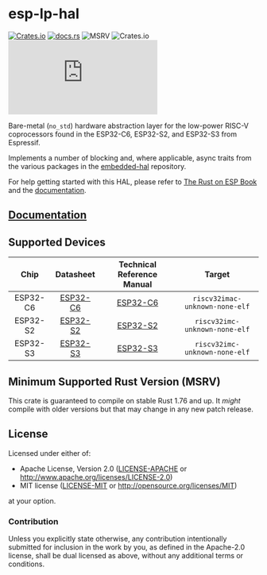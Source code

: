 # esp-lp-hal

[![Crates.io](https://img.shields.io/crates/v/esp-lp-hal?labelColor=1C2C2E&color=C96329&logo=Rust&style=flat-square)](https://crates.io/crates/esp-lp-hal)
[![docs.rs](https://img.shields.io/docsrs/esp-lp-hal?labelColor=1C2C2E&color=C96329&logo=rust&style=flat-square)](https://docs.rs/esp-lp-hal)
![MSRV](https://img.shields.io/badge/MSRV-1.76-blue?labelColor=1C2C2E&style=flat-square)
![Crates.io](https://img.shields.io/crates/l/esp-lp-hal?labelColor=1C2C2E&style=flat-square)
[![Matrix](https://img.shields.io/matrix/esp-rs:matrix.org?label=join%20matrix&labelColor=1C2C2E&color=BEC5C9&logo=matrix&style=flat-square)](https://matrix.to/#/#esp-rs:matrix.org)

Bare-metal (`no_std`) hardware abstraction layer for the low-power RISC-V coprocessors found in the ESP32-C6, ESP32-S2, and ESP32-S3 from Espressif.

Implements a number of blocking and, where applicable, async traits from the various packages in the [embedded-hal] repository.

For help getting started with this HAL, please refer to [The Rust on ESP Book] and the [documentation].

[embedded-hal]: https://docs.rs/embedded-hal/latest/embedded_hal/
[the rust on esp book]: https://docs.esp-rs.org/book/

## [Documentation]

[documentation]: https://docs.rs/esp-lp-hal/

## Supported Devices

|   Chip   |        Datasheet         | Technical Reference Manual |             Target             |
| :------: | :----------------------: | :------------------------: | :----------------------------: |
| ESP32-C6 | [ESP32-C6][c6-datasheet] |     [ESP32-C6][c6-trm]     | `riscv32imac-unknown-none-elf` |
| ESP32-S2 | [ESP32-S2][s2-datasheet] |     [ESP32-S2][s2-trm]     | `riscv32imc-unknown-none-elf`  |
| ESP32-S3 | [ESP32-S3][s3-datasheet] |     [ESP32-S3][s3-trm]     | `riscv32imc-unknown-none-elf`  |

[c6-datasheet]: https://www.espressif.com/sites/default/files/documentation/esp32-c6_datasheet_en.pdf
[s2-datasheet]: https://www.espressif.com/sites/default/files/documentation/esp32-s2_datasheet_en.pdf
[s3-datasheet]: https://www.espressif.com/sites/default/files/documentation/esp32-s3_datasheet_en.pdf
[c6-trm]: https://www.espressif.com/sites/default/files/documentation/esp32-c6_technical_reference_manual_en.pdf
[s2-trm]: https://www.espressif.com/sites/default/files/documentation/esp32-s2_technical_reference_manual_en.pdf
[s3-trm]: https://www.espressif.com/sites/default/files/documentation/esp32-s3_technical_reference_manual_en.pdf

## Minimum Supported Rust Version (MSRV)

This crate is guaranteed to compile on stable Rust 1.76 and up. It _might_
compile with older versions but that may change in any new patch release.

## License

Licensed under either of:

- Apache License, Version 2.0 ([LICENSE-APACHE](../LICENSE-APACHE) or http://www.apache.org/licenses/LICENSE-2.0)
- MIT license ([LICENSE-MIT](../LICENSE-MIT) or http://opensource.org/licenses/MIT)

at your option.

### Contribution

Unless you explicitly state otherwise, any contribution intentionally submitted for inclusion in
the work by you, as defined in the Apache-2.0 license, shall be dual licensed as above, without
any additional terms or conditions.
